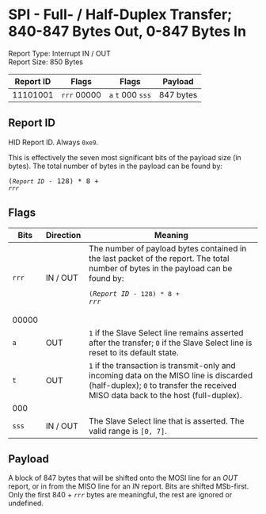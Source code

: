 
# SPI - Full- / Half-Duplex Transfer; 840-847 Bytes Out, 0-847 Bytes In
Report Type: Interrupt IN / OUT<br />
Report Size: 850 Bytes

| Report ID | Flags | Flags | Payload |
|-----------|-------|-------|---------|
| 11101001 | `rrr`&nbsp;00000 | `a`&nbsp;`t`&nbsp;000&nbsp;`sss` | 847 bytes |

## Report ID
HID Report ID.  Always `0xe9`.

This is effectively the seven most significant bits of the payload size (in bytes).  The total number of bytes in the payload can be found by: <pre>(*`Report ID`* - 128) * 8 + *`rrr`*</pre>

## Flags
| Bits  | Direction | Meaning |
|-------|-----------|---------|
| `rrr` | IN / OUT  | The number of payload bytes contained in the last packet of the report.  The total number of bytes in the payload can be found by: <pre>(*`Report ID`* - 128) * 8 + *`rrr`*</pre> |
| 00000 |          |                                                                       |
| `a`   | OUT      | `1` if the Slave Select line remains asserted after the transfer; `0` if the Slave Select line is reset to its default state. |
| `t`   | OUT      | `1` if the transaction is transmit-only and incoming data on the MISO line is discarded (half-duplex); `0` to transfer the received MISO data back to the host (full-duplex). |
| 000   |          |                                                                       |
| `sss` | IN / OUT | The Slave Select line that is asserted.  The valid range is `[0, 7]`. |

## Payload
A block of 847 bytes that will be shifted onto the MOSI line for an *OUT* report, or in from the MISO line for an *IN* report.  Bits are shifted MSb-first.  Only the first 840 + *`rrr`* bytes are meaningful, the rest are ignored or undefined.
